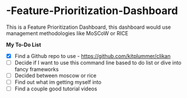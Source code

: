 # -Feature-Prioritization-Dashboard
This is a Feature Prioritization Dashboard, this dashboard would use management methodologies like MoSCoW or RICE

**My To-Do List**

- [x] Find a Github repo to use - https://github.com/kitplummer/clikan
- [ ] Decide if I want to use this command line based to do list or dive into fancy frameworks
- [ ] Decided between moscow or rice
- [ ] Find out what im getting myself into
- [ ] Find a couple good tutorial videos
